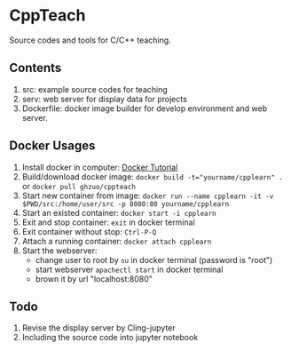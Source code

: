# CppTeach

Source codes and tools for C/C++ teaching. 

## Contents

1. src: example source codes for teaching
2. serv: web server for display data for projects
3. Dockerfile: docker image builder for develop environment and web server.

## Docker Usages

1. Install docker in computer: [Docker Tutorial](https://www.runoob.com/docker/docker-tutorial.html)
2. Build/download docker image: `docker build -t="yourname/cpplearn" .` or `docker pull ghzuo/cppteach`
3. Start new container from image: `docker run --name cpplearn -it -v $PWD/src:/home/user/src -p 8080:80 yourname/cpplearn`
4. Start an existed container: `docker start -i cpplearn`
5. Exit and stop container: `exit` in docker terminal
6. Exit container without stop: `Ctrl-P-Q`
7. Attach a running container: `docker attach cpplearn`
8. Start the webserver:
   - change user to root by `su`  in docker terminal (password is "root")
   - start webserver `apachectl start` in docker terminal
   - brown it by url "localhost:8080"

## Todo

1. Revise the display server by Cling-jupyter
2. Including the source code into jupyter notebook
